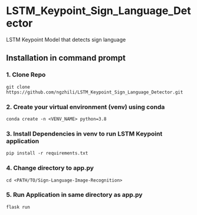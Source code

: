 # LSTM_Keypoint_Sign_Language_Detector
LSTM Keypoint Model that detects sign language

## Installation in command prompt
### 1. Clone Repo
```
git clone https://github.com/ngzhili/LSTM_Keypoint_Sign_Language_Detector.git
```
### 2. Create your virtual environment (venv) using conda
```
conda create -n <VENV_NAME> python=3.8
```
### 3. Install Dependencies in venv to run LSTM Keypoint application
```
pip install -r requirements.txt
```

### 4. Change directory to app.py
```
cd <PATH/TO/Sign-Language-Image-Recognition>
```
### 5. Run Application in same directory as app.py
```
flask run
```